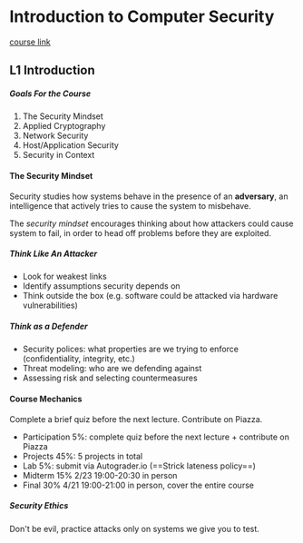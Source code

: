 # Introduction to Computer Security

[course link](https://eecs388.org/)

## L1 Introduction

##### Goals For the Course

1. The Security Mindset
2. Applied Cryptography
3. Network Security
4. Host/Application Security
5. Security in Context

#### The Security Mindset

Security studies how systems behave in the presence of an **adversary**, an intelligence that actively tries to cause the system to misbehave.

The *security mindset* encourages thinking about how attackers could cause system to fail, in order to head off problems before they are exploited.

##### Think Like An Attacker

* Look for weakest links
* Identify assumptions security depends on
* Think outside the box (e.g. software could be attacked via hardware vulnerabilities)

##### Think as a Defender

* Security polices: what properties are we trying to enforce (confidentiality, integrity, etc.)
* Threat modeling: who are we defending against
* Assessing risk and selecting countermeasures

#### Course Mechanics

Complete a brief quiz before the next lecture. Contribute on Piazza.

* Participation 5%: complete quiz before the next lecture + contribute on Piazza
* Projects 45%: 5 projects in total
* Lab 5%: submit via Autograder.io (==Strick lateness policy==)
* Midterm 15% 2/23 19:00-20:30 in person
* Final 30% 4/21 19:00-21:00 in person, cover the entire course

##### Security Ethics

Don't be evil, practice attacks only on systems we give you to test.